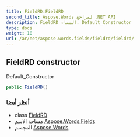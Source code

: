```yaml
---
title: FieldRD.FieldRD
second_title: Aspose.Words لمراجع .NET API
description: FieldRD البناء. Default_Constructor
type: docs
weight: 10
url: /ar/net/aspose.words.fields/fieldrd/fieldrd/
---
```

## FieldRD constructor

Default_Constructor

```csharp
public FieldRD()
```

### أنظر أيضا

* class [FieldRD](../)
* مساحة الاسم [Aspose.Words.Fields](../../fieldrd/)
* المجسم [Aspose.Words](../../../)


